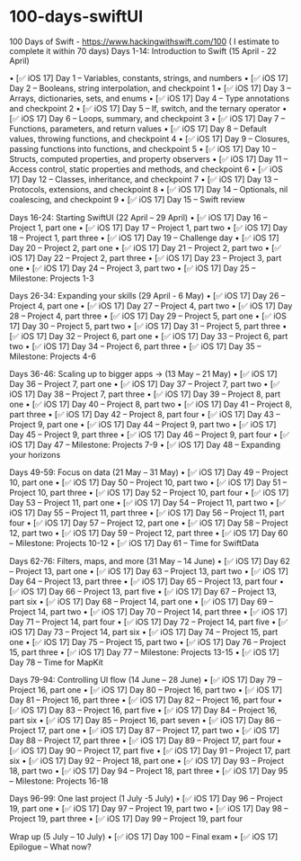 # 100-days-swiftUI

100 Days of Swift - https://www.hackingwithswift.com/100  ( I estimate to complete it within 70 days)
Days 1-14: Introduction to Swift (15 April -  22 April)

•	[✅ iOS 17] Day 1 – Variables, constants, strings, and numbers
•	[✅ iOS 17] Day 2 – Booleans, string interpolation, and checkpoint 1
•	[✅ iOS 17] Day 3 – Arrays, dictionaries, sets, and enums
•	[✅ iOS 17] Day 4 – Type annotations and checkpoint 2
•	[✅ iOS 17] Day 5 – If, switch, and the ternary operator
•	[✅ iOS 17] Day 6 – Loops, summary, and checkpoint 3
•	[✅ iOS 17] Day 7 – Functions, parameters, and return values
•	[✅ iOS 17] Day 8 – Default values, throwing functions, and checkpoint 4
•	[✅ iOS 17] Day 9 – Closures, passing functions into functions, and checkpoint 5
•	[✅ iOS 17] Day 10 – Structs, computed properties, and property observers
•	[✅ iOS 17] Day 11 – Access control, static properties and methods, and checkpoint 6
•	[✅ iOS 17] Day 12 – Classes, inheritance, and checkpoint 7
•	[✅ iOS 17] Day 13 – Protocols, extensions, and checkpoint 8
•	[✅ iOS 17] Day 14 – Optionals, nil coalescing, and checkpoint 9
•	[✅ iOS 17] Day 15 – Swift review

Days 16-24: Starting SwiftUI (22 April – 29 April)
•	[✅ iOS 17] Day 16 – Project 1, part one
•	[✅ iOS 17] Day 17 – Project 1, part two
•	[✅ iOS 17] Day 18 – Project 1, part three
•	[✅ iOS 17] Day 19 – Challenge day
•	[✅ iOS 17] Day 20 – Project 2, part one
•	[✅ iOS 17] Day 21 – Project 2, part two
•	[✅ iOS 17] Day 22 – Project 2, part three
•	[✅ iOS 17] Day 23 – Project 3, part one
•	[✅ iOS 17] Day 24 – Project 3, part two
•	[✅ iOS 17] Day 25 – Milestone: Projects 1-3


Days 26-34: Expanding your skills (29 April -  6 May)
•	[✅ iOS 17] Day 26 – Project 4, part one
•	[✅ iOS 17] Day 27 – Project 4, part two
•	[✅ iOS 17] Day 28 – Project 4, part three
•	[✅ iOS 17] Day 29 – Project 5, part one
•	[✅ iOS 17] Day 30 – Project 5, part two
•	[✅ iOS 17] Day 31 – Project 5, part three
•	[✅ iOS 17] Day 32 – Project 6, part one
•	[✅ iOS 17] Day 33 – Project 6, part two
•	[✅ iOS 17] Day 34 – Project 6, part three
•	[✅ iOS 17] Day 35 – Milestone: Projects 4-6

Days 36-46: Scaling up to bigger apps -> (13 May – 21 May)
•	[✅ iOS 17] Day 36 – Project 7, part one
•	[✅ iOS 17] Day 37 – Project 7, part two
•	[✅ iOS 17] Day 38 – Project 7, part three
•	[✅ iOS 17] Day 39 – Project 8, part one
•	[✅ iOS 17] Day 40 – Project 8, part two
•	[✅ iOS 17] Day 41 – Project 8, part three
•	[✅ iOS 17] Day 42 – Project 8, part four
•	[✅ iOS 17] Day 43 – Project 9, part one
•	[✅ iOS 17] Day 44 – Project 9, part two
•	[✅ iOS 17] Day 45 – Project 9, part three
•	[✅ iOS 17] Day 46 – Project 9, part four
•	[✅ iOS 17] Day 47 – Milestone: Projects 7-9
•	[✅ iOS 17] Day 48 – Expanding your horizons

Days 49-59: Focus on data (21 May – 31 May)
•	[✅ iOS 17] Day 49 – Project 10, part one
•	[✅ iOS 17] Day 50 – Project 10, part two
•	[✅ iOS 17] Day 51 – Project 10, part three
•	[✅ iOS 17] Day 52 – Project 10, part four
•	[✅ iOS 17] Day 53 – Project 11, part one
•	[✅ iOS 17] Day 54 – Project 11, part two
•	[✅ iOS 17] Day 55 – Project 11, part three
•	[✅ iOS 17] Day 56 – Project 11, part four
•	[✅ iOS 17] Day 57 – Project 12, part one
•	[✅ iOS 17] Day 58 – Project 12, part two
•	[✅ iOS 17] Day 59 – Project 12, part three
•	[✅ iOS 17] Day 60 – Milestone: Projects 10-12
•	[✅ iOS 17] Day 61 – Time for SwiftData

Days 62-76: Filters, maps, and more (31 May – 14 June)
•	[✅ iOS 17] Day 62 – Project 13, part one
•	[✅ iOS 17] Day 63 – Project 13, part two
•	[✅ iOS 17] Day 64 – Project 13, part three
•	[✅ iOS 17] Day 65 – Project 13, part four
•	[✅ iOS 17] Day 66 – Project 13, part five
•	[✅ iOS 17] Day 67 – Project 13, part six
•	[✅ iOS 17] Day 68 – Project 14, part one
•	[✅ iOS 17] Day 69 – Project 14, part two
•	[✅ iOS 17] Day 70 – Project 14, part three
•	[✅ iOS 17] Day 71 – Project 14, part four
•	[✅ iOS 17] Day 72 – Project 14, part five
•	[✅ iOS 17] Day 73 – Project 14, part six
•	[✅ iOS 17] Day 74 – Project 15, part one
•	[✅ iOS 17] Day 75 – Project 15, part two
•	[✅ iOS 17] Day 76 – Project 15, part three
•	[✅ iOS 17] Day 77 – Milestone: Projects 13-15
•	[✅ iOS 17] Day 78 – Time for MapKit

Days 79-94: Controlling UI flow (14 June – 28 June)
•	[✅ iOS 17] Day 79 – Project 16, part one
•	[✅ iOS 17] Day 80 – Project 16, part two
•	[✅ iOS 17] Day 81 – Project 16, part three
•	[✅ iOS 17] Day 82 – Project 16, part four
•	[✅ iOS 17] Day 83 – Project 16, part five
•	[✅ iOS 17] Day 84 – Project 16, part six
•	[✅ iOS 17] Day 85 – Project 16, part seven
•	[✅ iOS 17] Day 86 – Project 17, part one
•	[✅ iOS 17] Day 87 – Project 17, part two
•	[✅ iOS 17] Day 88 – Project 17, part three
•	[✅ iOS 17] Day 89 – Project 17, part four
•	[✅ iOS 17] Day 90 – Project 17, part five
•	[✅ iOS 17] Day 91 – Project 17, part six
•	[✅ iOS 17] Day 92 – Project 18, part one
•	[✅ iOS 17] Day 93 – Project 18, part two
•	[✅ iOS 17] Day 94 – Project 18, part three
•	[✅ iOS 17] Day 95 – Milestone: Projects 16-18

Days 96-99: One last project (1 July -5 July)
•	[✅ iOS 17] Day 96 – Project 19, part one
•	[✅ iOS 17] Day 97 – Project 19, part two
•	[✅ iOS 17] Day 98 – Project 19, part three
•	[✅ iOS 17] Day 99 – Project 19, part four

Wrap up (5 July – 10 July)
•	[✅ iOS 17] Day 100 – Final exam
•	[✅ iOS 17] Epilogue – What now?

